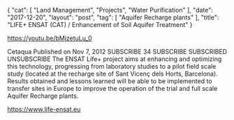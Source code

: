 {
   "cat": [
      "Land Management",
      "Projects",
      "Water Purification"
   ],
   "date": "2017-12-20",
   "layout": "post",
   "tag": [
      "Aquifer Recharge plants"
   ],
   "title": "LIFE+ ENSAT (CAT) / Enhancement of Soil Aquifer Treatment"
}

https://youtu.be/bMjzetuLu_0

Cetaqua
Published on Nov 7, 2012
SUBSCRIBE 34
 SUBSCRIBE SUBSCRIBED UNSUBSCRIBE
The ENSAT Life+ project aims at enhancing and optimizing this technology, progressing from laboratory studies to a pilot field scale study (located at the recharge site of Sant Vicenç dels Horts, Barcelona). Results obtained and lessons learned will be able to be implemented to transfer sites in Europe to improve the operation of the trial and full scale Aquifer Recharge plants.

https://www.life-ensat.eu